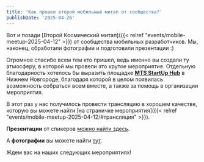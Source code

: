 ```yaml
---
title: 'Как прошел второй мобильный митап от сообщества?'
publishDate: '2025-04-26'
---
```


Вот и позади [Второй Космический митап]({{< relref "events/mobile-meetup-2025-04-12" >}}) от сообщества мобильных разработчиков. Мы, наконец, обработали фотографии и подготовили презентации :)

Огромное спасибо всем тем кто пришел, ведь именно вы создали ту атмосферу, в которой мы провели это крутое мероприятие. Отдельную благодарность хотелось бы выразить площадке **[MTS StartUp Hub](https://startup.mts.ru/?utm_source=gorkydevru&utm_medium=post&utm_campaign=mobile-meetup-2025-04-12)** в Нижнем Новгороде, благодаря которой в целом появилась возможность собраться всем вместе, а также за помощь в организации мероприятия.

В этот раз у нас получилось провести трансляцию в хорошем качестве, которую вы можете найти [на страничке мероприятия]({{< relref "events/mobile-meetup-2025-04-12/#трансляция" >}}).

**Презентации** от спикеров [можно найти здесь](https://golnk.ru/y2W8D).

А **фотографии** вы можете найти [тут](https://golnk.ru/qr5kz).

Ждем вас на наших следующих мероприятиях!